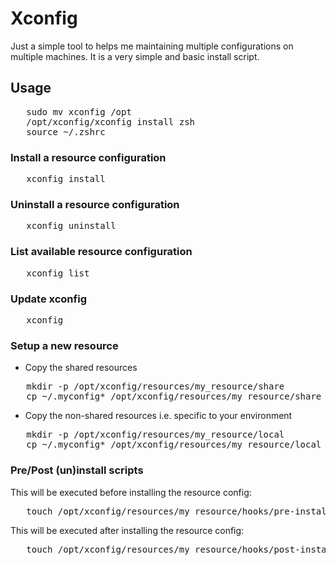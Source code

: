 # Xconfig

Just a simple tool to helps me maintaining multiple configurations on multiple machines.
It is a very simple and basic install script.

## Usage
<pre>
   sudo mv xconfig /opt
   /opt/xconfig/xconfig install zsh
   source ~/.zshrc
</pre>
### Install a resource configuration
<pre>
   xconfig install <resource>
</pre>
### Uninstall a resource configuration
<pre>
   xconfig uninstall <resource>
</pre>
### List available resource configuration
<pre>
   xconfig list
</pre>
### Update xconfig
<pre>
   xconfig
</pre>
### Setup a new resource

* Copy the shared resources
<pre>
   mkdir -p /opt/xconfig/resources/my_resource/share
   cp ~/.myconfig* /opt/xconfig/resources/my_resource/share
</pre>

* Copy the non-shared resources i.e. specific to your environment
<pre>
   mkdir -p /opt/xconfig/resources/my_resource/local
   cp ~/.myconfig* /opt/xconfig/resources/my_resource/local
</pre>

### Pre/Post (un)install scripts

This will be executed before installing the resource config:
<pre>
   touch /opt/xconfig/resources/my_resource/hooks/pre-install.sh
</pre>
This will be executed after installing the resource config:
<pre>
   touch /opt/xconfig/resources/my_resource/hooks/post-install.sh
</pre>
